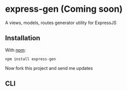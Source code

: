 express-gen (Coming soon)
=====

A views, models, routes generator utility for ExpressJS

Installation
------------

With [npm](http://github.com/isaacs/npm):

	npm install express-gen
	
Now fork this project and send me updates

CLI
---

